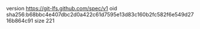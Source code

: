 version https://git-lfs.github.com/spec/v1
oid sha256:b68bbc4e407dbc2d0a422c61d7595e13d83c160b2fc582f6e549d2716b864c91
size 221
